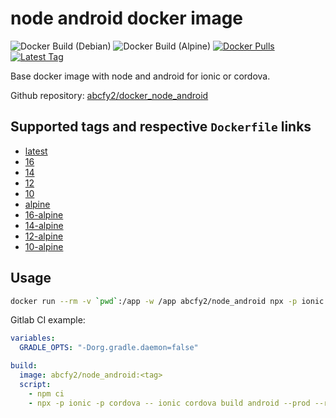 # node android docker image

![Docker Build (Debian)](https://github.com/abcfy2/docker_node_android/actions/workflows/docker_build_debian.yml/badge.svg)
![Docker Build (Alpine)](https://github.com/abcfy2/docker_node_android/actions/workflows/docker_build_alpine.yml/badge.svg)
[![Docker Pulls](https://img.shields.io/docker/pulls/abcfy2/node_android)](https://hub.docker.com/r/abcfy2/node_android)
[![Latest Tag](https://img.shields.io/docker/v/abcfy2/node_android?sort=semver)](https://hub.docker.com/r/abcfy2/node_android/tags)

Base docker image with node and android for ionic or cordova.

Github repository: [abcfy2/docker_node_android](https://github.com/abcfy2/docker_node_android)

## Supported tags and respective `Dockerfile` links

- [latest](https://github.com/abcfy2/docker_node_android/blob/main/Dockerfile.debian)
- [16](https://github.com/abcfy2/docker_node_android/blob/main/Dockerfile.debian)
- [14](https://github.com/abcfy2/docker_node_android/blob/main/Dockerfile.debian)
- [12](https://github.com/abcfy2/docker_node_android/blob/main/Dockerfile.debian)
- [10](https://github.com/abcfy2/docker_node_android/blob/main/Dockerfile.debian)
- [alpine](https://github.com/abcfy2/docker_node_android/blob/main/Dockerfile.alpine)
- [16-alpine](https://github.com/abcfy2/docker_node_android/blob/main/Dockerfile.alpine)
- [14-alpine](https://github.com/abcfy2/docker_node_android/blob/main/Dockerfile.alpine)
- [12-alpine](https://github.com/abcfy2/docker_node_android/blob/main/Dockerfile.alpine)
- [10-alpine](https://github.com/abcfy2/docker_node_android/blob/main/Dockerfile.alpine)

## Usage

```bash
docker run --rm -v `pwd`:/app -w /app abcfy2/node_android npx -p ionic -p cordova -- ionic build ...
```

Gitlab CI example:

```yaml
variables:
  GRADLE_OPTS: "-Dorg.gradle.daemon=false"

build:
  image: abcfy2/node_android:<tag>
  script:
    - npm ci
    - npx -p ionic -p cordova -- ionic cordova build android --prod --release ...
```

